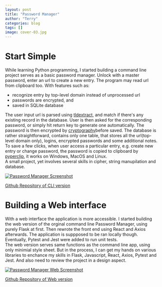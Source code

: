 ```yaml
---
layout: post
title: "Password Manager"
author: "Terry"
categories: blog
tags: []
image: cover-03.jpg
---
```


# Start Simple

While learning Python programming, I started building a command line project serves as a basic password manager. Unlock with a master password, enter an url to create a new entry. The program may read url from clipboard too.
With features such as:  
- recognize entry by top-level domain instead of unprocessed url
- passwords are encrypted, and
- saved in SQLite database

The user input url is parsed using [tldextract](https://pypi.org/project/tldextract/), and match if there's any existing record in the database. User is then asked for the corresponding password, or simply hit return key to generate one automatically. The password is then encrypted by [cryptography](https://pypi.org/project/cryptography/)before saved. The database is rather straightforward, contains only one table, that stores all the url(top-level domain only), logins, encrypted passwords and some additional notes. To save a few clicks, when user access a particular entry, e.g. create new entry or change password, the password is copied to clipboard by [pyperclip](https://pypi.org/project/pyperclip/), it works on Windows, MacOS and Linux.  
A small project, yet involves several skills in cipher, string manupilation and database.  

[![Password Manager Screenshot][img link]][repo link]  

[Github Repository of CLI version][repo link]  

# Building a Web interface

With a web interface the application is more accessible. I started building the web version of the orginal command line Password Manager, using purely Flask at first. Then rewrote the front end using React and Axios afterwards. The application is suppposed to be ran locally though. Eventually, Pytest and Jest were added to run unit tests.  
The web version serves same functions as the command line app, using only minimial style sheet. But in the process, I can get my hands on various libraries to enchance my skills in Flask, Javascript, React, Axios, Pytest and Jest. And also need to review the project in a design aspect.

[![Password Manager Web Screenshot][img link(web)]][repo link(web)]  

[Github Repository of Web version][repo link(web)]  

[repo link]: https://github.com/TNirvT/PasswordManager
[img link]: https://drive.google.com/uc?export=view&id=16P6nUUd0PZ0Od7qE4wf2INMUa6wLGAdD "Password Manager Screenshot"
[repo link(web)]: https://github.com/TNirvT/PasswordManagerWeb
[img link(web)]: https://drive.google.com/uc?export=view&id=19paCaYgjA5q3j-Wwb3ikh4MLNXTKR-eH "Password Manager Web Screenshot"
